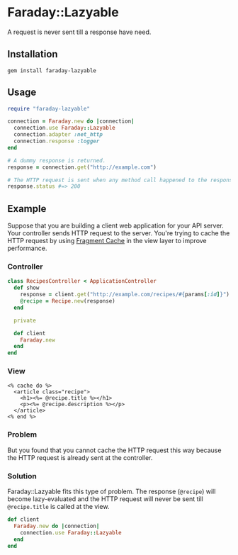 # Faraday::Lazyable
A request is never sent till a response have need.

## Installation
```
gem install faraday-lazyable
```

## Usage
```ruby
require "faraday-lazyable"

connection = Faraday.new do |connection|
  connection.use Faraday::Lazyable
  connection.adapter :net_http
  connection.response :logger
end

# A dummy response is returned.
response = connection.get("http://example.com")

# The HTTP request is sent when any method call happened to the response.
response.status #=> 200
```

## Example
Suppose that you are building a client web application for your API server.
Your controller sends HTTP request to the server.
You're trying to cache the HTTP request
by using [Fragment Cache](http://guides.rubyonrails.org/caching_with_rails.html) in the view layer
to improve performance.

### Controller
```ruby
class RecipesController < ApplicationController
  def show
    response = client.get("http://example.com/recipes/#{params[:id]}")
    @recipe = Recipe.new(response)
  end

  private

  def client
    Faraday.new
  end
end
```

### View
```erb
<% cache do %>
  <article class="recipe">
    <h1><%= @recipe.title %></h1>
    <p><%= @recipe.description %></p>
  </article>
<% end %>
```

### Problem
But you found that you cannot cache the HTTP request this way
because the HTTP request is already sent at the controller.

### Solution
Faraday::Lazyable fits this type of problem.
The response (`@recipe`) will become lazy-evaluated
and the HTTP request will never be sent till `@recipe.title` is called at the view.

```ruby
def client
  Faraday.new do |connection|
    connection.use Faraday::Lazyable
  end
end
```
